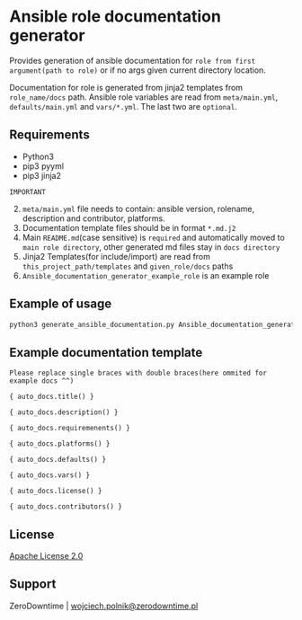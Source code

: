 # Ansible role documentation generator

Provides generation of ansible documentation for `role from first argument(path to role)` or if no args given current directory location.

Documentation for role is generated from jinja2 templates from `role_name/docs` path. 
Ansible role variables are read from `meta/main.yml`, `defaults/main.yml` and `vars/*.yml`. The last two are `optional`.

## Requirements

- Python3
- pip3 pyyml
- pip3 jinja2

`IMPORTANT`

2. `meta/main.yml` file needs to contain: ansible version, rolename, description and contributor, platforms.
3. Documentation template files should be in format `*.md.j2`
4. Main `README.md`(case sensitive) is `required` and automatically moved to `main role directory`, other generated md files stay in `docs directory`
5. Jinja2 Templates(for include/import) are read from `this_project_path/templates` and `given_role/docs` paths
6. `Ansible_documentation_generator_example_role` is an example role

## Example of usage

```bash
python3 generate_ansible_documentation.py Ansible_documentation_generator_example_role
```

## Example documentation template

`Please replace single braces with double braces(here ommited for example docs ^^)`

```jinja
{ auto_docs.title() }

{ auto_docs.description() }

{ auto_docs.requiremenents() }

{ auto_docs.platforms() }

{ auto_docs.defaults() }

{ auto_docs.vars() }

{ auto_docs.license() }

{ auto_docs.contributors() }
```

## License

[Apache License 2.0](LICENSE)

## Support

ZeroDowntime | wojciech.polnik@zerodowntime.pl